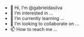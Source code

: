 - 👋 Hi, I’m @gabrieldasilva
- 👀 I’m interested in ...
- 🌱 I’m currently learning ...
- 💞️ I’m looking to collaborate on ...
- 📫 How to reach me ...

<!---
gabrieldasilvazup/gabrieldasilvazup is a ✨ special ✨ repository because its `README.md` (this file) appears on your GitHub profile.
You can click the Preview link to take a look at your changes.
--->
